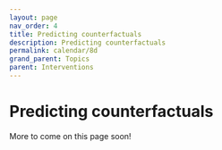 ```yaml
---
layout: page
nav_order: 4
title: Predicting counterfactuals
description: Predicting counterfactuals
permalink: calendar/8d
grand_parent: Topics
parent: Interventions
---
```


# Predicting counterfactuals

More to come on this page soon!